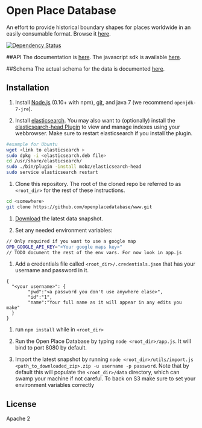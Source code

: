 # Open Place Database

An effort to provide historical boundary shapes for places worldwide in an easily consumable format. Browse it [here](http://www.openplacedatabase.com/map).

[![Dependency Status](https://david-dm.org/openplacedatabase/www.png)](https://david-dm.org/openplacedatabase/www)

##API
The documentation is [here](https://github.com/openplacedatabase/www/blob/master/API.md).
The javascript sdk is available [here](https://github.com/openplacedatabase/opd-js-sdk).

##Schema
The actual schema for the data is documented [here](https://github.com/openplacedatabase/www/blob/master/SCHEMA.md).

## Installation

1. Install [Node.js](http://nodejs.org/) (0.10+ with npm), [git](http://git-scm.com/), and java 7 (we recommend `openjdk-7-jre`).

1. Install [elasticsearch](http://www.elasticsearch.org/). You may also want to (optionally) install the [elasticsearch-head Plugin](http://mobz.github.io/elasticsearch-head/) to view and manage indexes using your webbrowser. Make sure to restart elasticsearch if you install the plugin.
````bash
#example for Ubuntu
wget <link to elasticsearch >
sudo dpkg -i <elasticsearch.deb file>
cd /usr/share/elasticsearch/
sudo ./bin/plugin -install mobz/elasticsearch-head
sudo service elasticsearch restart
````

1. Clone this repository. The root of the cloned repo be referred to as `<root_dir>` for the rest of these instructions.
````bash
cd <somewhere>
git clone https://github.com/openplacedatabase/www.git
````

1. [Download](http://www.openplacedatabase.org/download) the latest data snapshot.

1. Set any needed environment variables:
````bash
// Only required if you want to use a google map
OPD_GOOGLE_API_KEY="<Your google maps key>"
// TODO document the rest of the env vars. For now look in app.js
````

1. Add a credentials file called `<root_dir>/.credentials.json` that has your username and password in it.
````
{
  "<your username>": {
        "pwd":"<a password you don't use anywhere elase>",
        "id":"1",
        "name":"Your full name as it will appear in any edits you make"
  }
}
````

1. run `npm install` while in `<root_dir>`

1. Run the Open Place Database by typing `node <root_dir>/app.js`. It will bind to port 8080 by default.

1. Import the latest snapshot by running `node <root_dir>/utils/import.js <path_to_downloaded_zip>.zip -u username -p password`. Note that by default this will populate the `<root_dir>/data` directory, which can swamp your machine if not careful. To back on S3 make sure to set your environment variables correctly


## License

Apache 2
